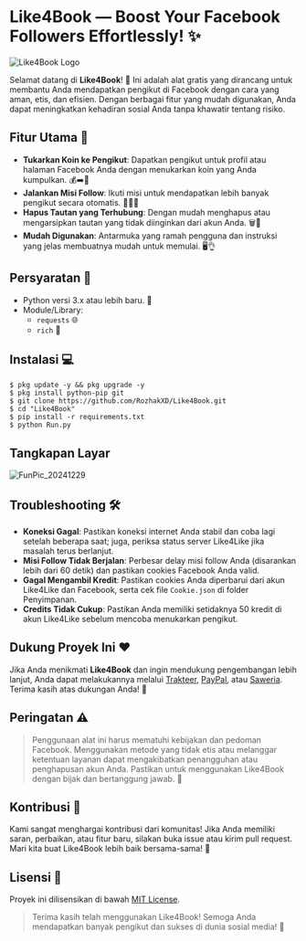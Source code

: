 # Like4Book — Boost Your Facebook Followers Effortlessly! ✨
![Like4Book Logo](https://github.com/user-attachments/assets/f7989a7d-258a-405a-830c-bdee5aec1ad6)

Selamat datang di **Like4Book**! 🎉 Ini adalah alat gratis yang dirancang untuk membantu Anda mendapatkan pengikut di Facebook dengan cara yang aman, etis, dan efisien. Dengan berbagai fitur yang mudah digunakan, Anda dapat meningkatkan kehadiran sosial Anda tanpa khawatir tentang risiko.

## Fitur Utama 🚀

- **Tukarkan Koin ke Pengikut**: Dapatkan pengikut untuk profil atau halaman Facebook Anda dengan menukarkan koin yang Anda kumpulkan. 💰➡️👥
- **Jalankan Misi Follow**: Ikuti misi untuk mendapatkan lebih banyak pengikut secara otomatis. 🏃‍♂️💨
- **Hapus Tautan yang Terhubung**: Dengan mudah menghapus atau mengarsipkan tautan yang tidak diinginkan dari akun Anda. 🗑️🔗
- **Mudah Digunakan**: Antarmuka yang ramah pengguna dan instruksi yang jelas membuatnya mudah untuk memulai. 🖥️👌

## Persyaratan 🔧
- Python versi 3.x atau lebih baru. 🐍
- Module/Library:
    - `requests` 🌐
    - `rich` 🌟

## Instalasi 💻
```
$ pkg update -y && pkg upgrade -y
$ pkg install python-pip git
$ git clone https://github.com/RozhakXD/Like4Book.git
$ cd "Like4Book"
$ pip install -r requirements.txt
$ python Run.py
```

## Tangkapan Layar
![FunPic_20241229](https://github.com/user-attachments/assets/097cd9d1-4c0b-42ac-8fe4-cc49a5dc27fa)

## Troubleshooting 🛠️
- **Koneksi Gagal**: Pastikan koneksi internet Anda stabil dan coba lagi setelah beberapa saat; juga, periksa status server Like4Like jika masalah terus berlanjut.
- **Misi Follow Tidak Berjalan**: Perbesar delay misi follow Anda (disarankan lebih dari 60 detik) dan pastikan cookies Facebook Anda valid.
- **Gagal Mengambil Kredit**: Pastikan cookies Anda diperbarui dari akun Like4Like dan Facebook, serta cek file `Cookie.json` di folder Penyimpanan.
- **Credits Tidak Cukup**: Pastikan Anda memiliki setidaknya 50 kredit di akun Like4Like sebelum mencoba menukarkan pengikut.

## Dukung Proyek Ini ❤️
Jika Anda menikmati **Like4Book** dan ingin mendukung pengembangan lebih lanjut, Anda dapat melakukannya melalui [Trakteer](https://trakteer.id/rozhak_official/tip), [PayPal](https://paypal.me/rozhak9), atau [Saweria](https://saweria.co/rozhak9). Terima kasih atas dukungan Anda! 🙏

## Peringatan ⚠️
> Penggunaan alat ini harus mematuhi kebijakan dan pedoman Facebook. Menggunakan metode yang tidak etis atau melanggar ketentuan layanan dapat mengakibatkan penangguhan atau penghapusan akun Anda. Pastikan untuk menggunakan Like4Book dengan bijak dan bertanggung jawab. 🛑

## Kontribusi 🤝
Kami sangat menghargai kontribusi dari komunitas! Jika Anda memiliki saran, perbaikan, atau fitur baru, silakan buka issue atau kirim pull request. Mari kita buat Like4Book lebih baik bersama-sama! 🌟

## Lisensi 📄
Proyek ini dilisensikan di bawah [MIT License](https://github.com/RozhakXD/Like4Book/blob/main/LICENSE).

> Terima kasih telah menggunakan Like4Book! Semoga Anda mendapatkan banyak pengikut dan sukses di dunia sosial media! 🎊

